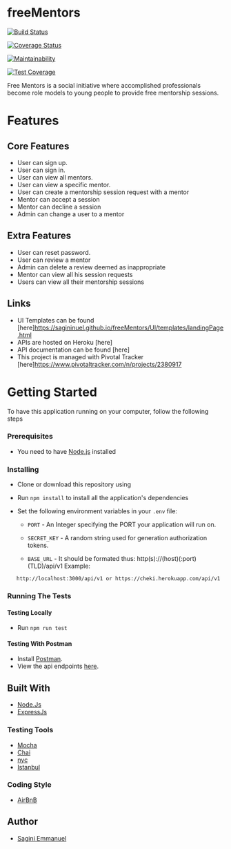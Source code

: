 # freeMentors

[![Build Status](https://travis-ci.org/sagininuel/freeMentors.svg?branch=develop)](https://travis-ci.org/sagininuel/freeMentors)

[![Coverage Status](https://coveralls.io/repos/github/sagininuel/freeMentors/badge.svg)](https://coveralls.io/github/sagininuel/freeMentors)

[![Maintainability](https://api.codeclimate.com/v1/badges/11e3a2851c06ed2cf962/maintainability)](https://codeclimate.com/github/sagininuel/freeMentors/maintainability)

[![Test Coverage](https://api.codeclimate.com/v1/badges/11e3a2851c06ed2cf962/test_coverage)](https://codeclimate.com/github/sagininuel/freeMentors/test_coverage)

Free Mentors is a social initiative where accomplished professionals become role models to young people to provide free mentorship sessions.

# Features

## Core Features

- User can sign up.
- User can sign in.
- User can view all mentors.
- User can view a specific mentor.
- User can create a mentorship session request with a mentor
- Mentor can accept a session
- Mentor can decline a session
- Admin can change a user to a mentor

## Extra Features

- User can reset password.
- User can review a mentor
- Admin can delete a review deemed as inappropriate
- Mentor can view all his session requests
- Users can view all their mentorship sessions

## Links

- UI Templates can be found [here]https://sagininuel.github.io/freeMentors/UI/templates/landingPage.html
- APIs are hosted on Heroku [here]
- API documentation can be found [here]
- This project is managed with Pivotal Tracker [here]https://www.pivotaltracker.com/n/projects/2380917

# Getting Started

To have this application running on your computer, follow the following steps

### Prerequisites

- You need to have [Node.js](nodejs.org) installed

### Installing

- Clone or download this repository using
- Run `npm install` to install all the application's dependencies
- Set the following environment variables in your `.env` file:

  - `PORT` - An Integer specifying the PORT your application will run on.

  - `SECRET_KEY` - A random string used for generation authorization tokens.

  - `BASE_URL` - It should be formated thus: http(s)://(host)(:port)(TLD)/api/v1
    Example:

```
   http://localhost:3000/api/v1 or https://cheki.herokuapp.com/api/v1

```

### Running The Tests

#### Testing Locally

- Run `npm run test`

#### Testing With Postman

- Install [Postman](https://getpostman.com).
- View the api endpoints [here](cheki.herokuapp.com/api/v1/docs).

## Built With

- [Node.Js](https://nodejs.org)
- [ExpressJs](https://expressjs.com)

### Testing Tools

- [Mocha](https://www.npmjs.com/package/mocha)
- [Chai](https://www.npmjs.com/package/chai)
- [nyc](https://www.npmjs.com/package/nyc)
- [Istanbul](https://www.npmjs.com/package/istanbul)

### Coding Style

- [AirBnB](https://github.com/airbnb/javascript)

## Author

- [ Sagini Emmanuel ](https://github.com/sagininuel)
